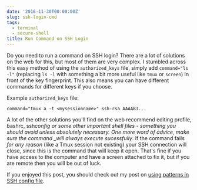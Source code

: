 ```yaml
---
date: '2016-11-30T00:00:00Z'
slug: ssh-login-cmd
tags:
  - terminal
  - secure-shell
title: Run Command on SSH Login
---
```


Do you need to run a command on SSH login? There are a lot of solutions on the
web for this, but most of them are very complex. I stumbled across this easy
method of using the `authorized_keys` file, simply add `command="ls -l"`
(replacing `ls -l` with something a bit more useful like `tmux` or `screen`) in
front of the key fingerprint. This also means you can have different commands
for different keys if you choose.

Example `authorized_keys` file:

```
command="tmux a -t <mysessionname>" ssh-rsa AAAAB3...
```

A lot of the other solutions you'll find on the web recommend editing profile,
bashrc, ssh*config or some other important shell files - something you should
avoid unless absolutely necessary. One more word of advice, make sure the
command \_will always execute sucessfully*. If the command fails _for any
reason_ (like a Tmux session not existing) your SSH connection will close, since
this is the command that will keep it open. That's fine if you have access to
the computer and have a screen attached to fix it, but if you are remote then
you will be out of luck.

If you enjoyed this post, you should check out my post on
[using patterns in SSH config file](/ssh-config).
